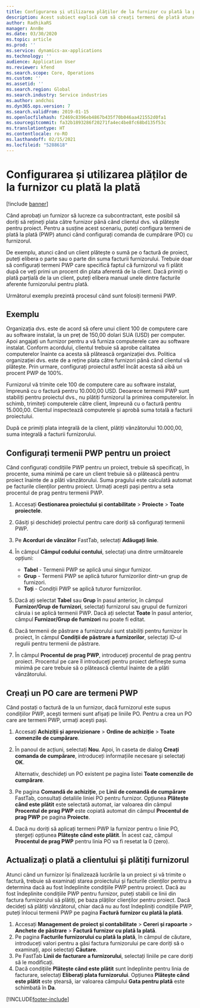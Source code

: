 ```yaml
---
title: Configurarea și utilizarea plăților de la furnizor cu plată la plată
description: Acest subiect explică cum să creați termeni de plată atunci când plătiți (PWP), astfel încât să puteți elibera plăți parțiale de la furnizor, pe baza plăților clienților.
author: RadhikaRS
manager: AnnBe
ms.date: 03/30/2020
ms.topic: article
ms.prod: ''
ms.service: dynamics-ax-applications
ms.technology: ''
audience: Application User
ms.reviewer: kfend
ms.search.scope: Core, Operations
ms.custom: ''
ms.assetid: ''
ms.search.region: Global
ms.search.industry: Service industries
ms.author: andchoi
ms.dyn365.ops.version: 7
ms.search.validFrom: 2019-01-15
ms.openlocfilehash: f2469c8396eb4867b435f70b046aa421552d0fa1
ms.sourcegitcommit: fa32b1893286f20271fa4ec4be8fc68bd135f53c
ms.translationtype: HT
ms.contentlocale: ro-RO
ms.lasthandoff: 02/15/2021
ms.locfileid: "5288618"
---
```

# <a name="set-up-and-use-pay-when-paid-vendor-payments"></a>Configurarea și utilizarea plăților de la furnizor cu plată la plată

[!include [banner](../includes/banner.md)]

Când aprobați un furnizor să lucreze ca subcontractant, este posibil să doriți să rețineți plata către furnizor până când clientul dvs. vă plătește pentru proiect. Pentru a susține acest scenariu, puteți configura termeni de plată la plată (PWP) atunci când configurați comanda de cumpărare (PO) cu furnizorul.

De exemplu, atunci când un client plătește o sumă pe o factură de proiect, puteți elibera o parte sau o parte din suma facturii furnizorului. Trebuie doar să configurați termeni PWP care specifică faptul că furnizorul va fi plătit după ce veți primi un procent din plata aferentă de la client. Dacă primiți o plată parțială de la un client, puteți elibera manual unele dintre facturile aferente furnizorului pentru plată.

Următorul exemplu prezintă procesul când sunt folosiți termenii PWP.

## <a name="example"></a>Exemplu

Organizația dvs. este de acord să ofere unui client 100 de computere care au software instalat, la un preț de 150,00 dolari SUA (USD) per computer. Apoi angajați un furnizor pentru a vă furniza computerele care au software instalat. Conform acordului, clientul trebuie să aprobe calitatea computerelor înainte ca acesta să plătească organizației dvs. Politica organizației dvs. este de a reține plata către furnizori până când clientul vă plătește. Prin urmare, configurați proiectul astfel încât acesta să aibă un procent PWP de 100%.

Furnizorul vă trimite cele 100 de computere care au software instalat, împreună cu o factură pentru 10.000,00 USD. Deoarece termenii PWP sunt stabiliți pentru proiectul dvs., nu plătiți furnizorul la primirea computerelor. În schimb, trimiteți computerele către client, împreună cu o factură pentru 15.000,00. Clientul inspectează computerele și aprobă suma totală a facturii proiectului.

După ce primiți plata integrală de la client, plătiți vânzătorului 10.000,00, suma integrală a facturii furnizorului.

## <a name="set-up-pwp-terms-for-a-project"></a>Configurați termenii PWP pentru un proiect

Când configurați condițiile PWP pentru un proiect, trebuie să specificați, în procente, suma minimă pe care un client trebuie să o plătească pentru proiect înainte de a plăti vânzătorului. Suma pragului este calculată automat pe facturile clienților pentru proiect. Urmați acești pași pentru a seta procentul de prag pentru termenii PWP.

1. Accesați **Gestionarea proiectului și contabilitate** \> **Proiecte** \> **Toate proiectele**.
2. Găsiți și deschideți proiectul pentru care doriți să configurați termenii PWP.
3. Pe **Acorduri de vânzător** FastTab, selectați **Adăugați linie**.
3. În câmpul **Câmpul codului contului**, selectați una dintre următoarele opțiuni:

    - **Tabel** - Termenii PWP se aplică unui singur furnizor.
    - **Grup** - Termenii PWP se aplică tuturor furnizorilor dintr-un grup de furnizori.
    - **Toți** - Condiții PWP se aplică tuturor furnizorilor.

4. Dacă ați selectat **Tabel** sau **Grup** în pasul anterior, în câmpul **Furnizor/Grup de furnizori**, selectați furnizorul sau grupul de furnizori căruia i se aplică termenii PWP. Dacă ați selectat **Toate** în pasul anterior, câmpul **Furnizor/Grup de furnizori** nu poate fi editat.
5. Dacă termenii de păstrare a furnizorului sunt stabiliți pentru furnizor în proiect, în câmpul **Condiții de păstrare a furnizorilor**, selectați ID-ul regulii pentru termenii de păstrare.
6. În câmpul **Procentul de prag PWP**, introduceți procentul de prag pentru proiect. Procentul pe care îl introduceți pentru proiect definește suma minimă pe care trebuie să o plătească clientul înainte de a plăti vânzătorului.

## <a name="create-a-po-that-has-pwp-terms"></a>Creați un PO care are termeni PWP

Când postați o factură de la un furnizor, dacă furnizorul este supus condițiilor PWP, acești termeni sunt afișați pe liniile PO. Pentru a crea un PO care are termeni PWP, urmați acești pași.

1. Accesați **Achiziții și aprovizionare** \> **Ordine de achiziție** \> **Toate comenzile de cumpărare**.
2. În panoul de acțiuni, selectați **Nou**. Apoi, în caseta de dialog **Creați comanda de cumpărare**, introduceți informațiile necesare și selectați **OK**.

    Alternativ, deschideți un PO existent pe pagina listei **Toate comenzile de cumpărare**.

4. Pe pagina **Comandă de achiziție**, pe **Linii de comandă de cumpărare** FastTab, consultați detaliile liniei PO pentru furnizor. Opțiunea **Plătește când este plătit** este selectată automat, iar valoarea din câmpul **Procentul de prag PWP** este copiată automat din câmpul **Procentul de prag PWP** pe pagina **Proiecte**.
6. Dacă nu doriți să aplicați termeni PWP la furnizor pentru o linie PO, ștergeți opțiunea **Plătește când este plătit**. În acest caz, câmpul **Procentul de prag PWP** pentru linia PO va fi resetat la 0 (zero).

## <a name="update-a-customer-payment-and-pay-the-vendor"></a>Actualizați o plată a clientului și plătiți furnizorul

Atunci când un furnizor își finalizează lucrările la un proiect și vă trimite o factură, trebuie să examinați starea proiectului și facturile clienților pentru a determina dacă au fost îndeplinite condițiile PWP pentru proiect. Dacă au fost îndeplinite condițiile PWP pentru furnizor, puteți stabili ce linii din factura furnizorului să plătiți, pe baza plăților clienților pentru proiect. Dacă decideți să plătiți vânzătorul, chiar dacă nu au fost îndepliniți condițiile PWP, puteți înlocui termenii PWP pe pagina **Factură furnizor cu plată la plată**.

1. Accesați **Management de proiect și contabilitate** \> **Cereri și rapoarte** \> **Anchete de păstrare** \> **Factură furnizor cu plată la plată**.
2. Pe pagina **Facturile furnizorului cu plată la plată**, în câmpul de căutare, introduceți valori pentru a găsi factura furnizorului pe care doriți să o examinați, apoi selectați **Căutare**.
3. Pe FastTab **Linii de facturare a furnizorului**, selectați liniile pe care doriți să le modificați.
4. Dacă condițiile **Plătește când este plătit** sunt îndeplinite pentru linia de facturare, selectați **Eliberați plata furnizorului**. Opțiunea **Plătește când este plătit** este ștearsă, iar valoarea câmpului **Gata pentru plată** este schimbată în **Da**.


[!INCLUDE[footer-include](../includes/footer-banner.md)]
